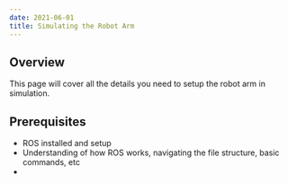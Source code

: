 ```yaml
---
date: 2021-06-01
title: Simulating the Robot Arm 
---
```


## Overview

This page will cover all the details you need to setup the robot arm in simulation.

## Prerequisites
- ROS installed and setup 
- Understanding of how ROS works, navigating the file structure, basic commands, etc 
-  
